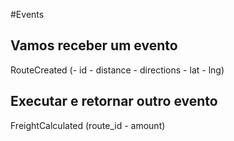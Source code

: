 #Events

## Vamos receber um evento

RouteCreated (- id - distance - directions - lat - lng)

## Executar e retornar outro evento

FreightCalculated (route_id - amount)
